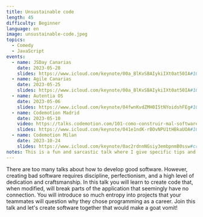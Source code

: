 ```yaml
---
title: Unsustainable code
length: 45
difficulty: Beginner
language: en
image: unsustainable-code.jpeg
topics:
  - Comedy
  - JavaScript
events:
  - name: JSDay Canarias
    date: 2023-05-28
    slides: https://www.icloud.com/keynote/00a_BlKvSBAIykiIXt0at50IA#101-how-to-build-bad-software-js-day-canarias
  - name: Agile Canarias
    date: 2023-05-25
    slides: https://www.icloud.com/keynote/00a_BlKvSBAIykiIXt0at50IA#101-how-to-build-bad-software-js-day-canarias
  - name: Autentia OS
    date: 2023-05-06
    slides: https://www.icloud.com/keynote/04fwnKvdZMH0I5tNYoidshFEg#101-how-to-build-bad-software-autentia-os
  - name: Codemotion Madrid
    date: 2023-05-10
    video: https://talks.codemotion.com/101-como-construir-mal-software
    slides: https://www.icloud.com/keynote/041e1ndK-rBOvNPU1tHBkaUOA#101-how-to-build-bad-software-codemotion
  - name: Codemotion Milan
    date: 2023-10-24
    slides: https://www.icloud.com/keynote/0ac2rdnnNGsiy3embpnmB0ssw#crafting-code-chaos-career-confusion-codemotion-milan
notes: This is a fun and sarcastic talk where I give specific tips and examples on how to create bad Software. It's a satire, so during all the talk I'm serious. It's an easy-going talk where I mix comedy and programming to teach some valuable lessons.
---
```


There are too many talks about how to develop good software. However, creating bad software requires discipline, perfectionism, and a high level of dedication and craftsmanship. In this talk you will learn to create code that, when modified, will break parts of the application that seemingly have no connection. You will introduce so much entropy into projects that your teammates will question why they chose programming as a career. Join this talk and let's create software together that would make a goat vomit!
